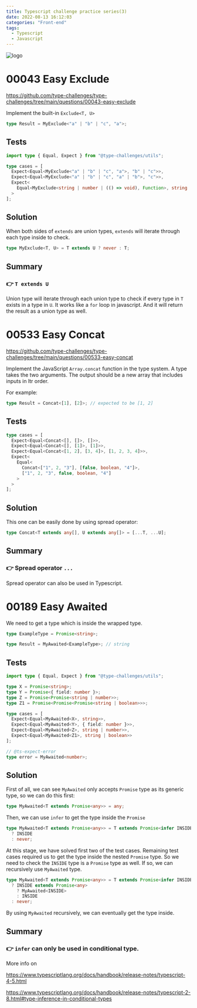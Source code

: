 ```yaml
---
title: Typescript challenge practice series(3)
date: 2022-08-13 16:12:03
categories: "Front-end"
tags:
  - Typescript
  - Javascript
---
```


![logo](https://tsch.js.org/logo.svg)

# 00043 Easy Exclude

https://github.com/type-challenges/type-challenges/tree/main/questions/00043-easy-exclude

Implement the built-in `Exclude<T, U>`

```ts
type Result = MyExclude<"a" | "b" | "c", "a">;
```

## Tests

```ts
import type { Equal, Expect } from "@type-challenges/utils";

type cases = [
  Expect<Equal<MyExclude<"a" | "b" | "c", "a">, "b" | "c">>,
  Expect<Equal<MyExclude<"a" | "b" | "c", "a" | "b">, "c">>,
  Expect<
    Equal<MyExclude<string | number | (() => void), Function>, string | number>
  >
];
```

## Solution

When both sides of `extends` are union types, `extends` will iterate through each type inside to check.

```ts
type MyExclude<T, U> = T extends U ? never : T;
```

## Summary

### 👉 `T extends U`

Union type will iterate through each union type to check if every type in `T` exists in a type in `U`. It works like a `for` loop in javascript. And it will return the result as a union type as well.

# 00533 Easy Concat

https://github.com/type-challenges/type-challenges/tree/main/questions/00533-easy-concat

Implement the JavaScript `Array.concat` function in the type system. A type takes the two arguments. The output should be a new array that includes inputs in ltr order.

For example:

```ts
type Result = Concat<[1], [2]>; // expected to be [1, 2]
```

## Tests

```ts
type cases = [
  Expect<Equal<Concat<[], []>, []>>,
  Expect<Equal<Concat<[], [1]>, [1]>>,
  Expect<Equal<Concat<[1, 2], [3, 4]>, [1, 2, 3, 4]>>,
  Expect<
    Equal<
      Concat<["1", 2, "3"], [false, boolean, "4"]>,
      ["1", 2, "3", false, boolean, "4"]
    >
  >
];
```

## Solution

This one can be easily done by using spread operator:

```ts
type Concat<T extends any[], U extends any[]> = [...T, ...U];
```

## Summary

### 👉 Spread operator `...`

Spread operator can also be used in Typescript.

# 00189 Easy Awaited

We need to get a type which is inside the wrapped type.

```ts
type ExampleType = Promise<string>;

type Result = MyAwaited<ExampleType>; // string
```

## Tests

```ts
import type { Equal, Expect } from "@type-challenges/utils";

type X = Promise<string>;
type Y = Promise<{ field: number }>;
type Z = Promise<Promise<string | number>>;
type Z1 = Promise<Promise<Promise<string | boolean>>>;

type cases = [
  Expect<Equal<MyAwaited<X>, string>>,
  Expect<Equal<MyAwaited<Y>, { field: number }>>,
  Expect<Equal<MyAwaited<Z>, string | number>>,
  Expect<Equal<MyAwaited<Z1>, string | boolean>>
];

// @ts-expect-error
type error = MyAwaited<number>;
```

## Solution

First of all, we can see `MyAwaited` only accepts `Promise` type as its generic type, so we can do this first:

```ts
type MyAwaited<T extends Promise<any>> = any;
```

Then, we can use `infer` to get the type inside the `Promise`

```ts
type MyAwaited<T extends Promise<any>> = T extends Promise<infer INSIDE>
  ? INSIDE
  : never;
```

At this stage, we have solved first two of the test cases. Remaining test cases required us to get the type inside the nested `Promise` type. So we need to check the `INSIDE` type is a `Promise` type as well. If so, we can recursively use `MyAwaited` type.

```ts
type MyAwaited<T extends Promise<any>> = T extends Promise<infer INSIDE>
  ? INSIDE extends Promise<any>
    ? MyAwaited<INSIDE>
    : INSIDE
  : never;
```

By using `MyAwaited` recursively, we can eventually get the type inside.

## Summary

### 👉 `infer` can only be used in conditional type.

More info on

https://www.typescriptlang.org/docs/handbook/release-notes/typescript-4-5.html

https://www.typescriptlang.org/docs/handbook/release-notes/typescript-2-8.html#type-inference-in-conditional-types
